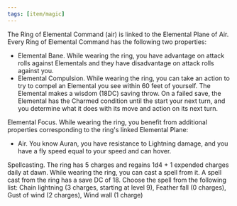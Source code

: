 ```yaml
---
tags: [item/magic]
---
```


The Ring of Elemental Command (air) is linked to the Elemental Plane of Air. Every Ring of Elemental Command has the following two properties:

- Elemental Bane. While wearing the ring, you have advantage on attack rolls against Elementals and they have disadvantage on attack rolls against you.
- Elemental Compulsion. While wearing the ring, you can take an action to try to compel an Elemental you see within 60 feet of yourself. The Elemental makes a wisdom (18DC) saving throw. On a failed save, the Elemental has the Charmed condition until the start your next turn, and you determine what it does with its move and action on its next turn.

Elemental Focus. While wearing the ring, you benefit from additional properties corresponding to the ring's linked Elemental Plane:

- Air. You know Auran, you have resistance to Lightning damage, and you have a fly speed equal to your speed and can hover.

Spellcasting. The ring has 5 charges and regains 1d4 + 1 expended charges daily at dawn. While wearing the ring, you can cast a spell from it. A spell cast from the ring has a save DC of 18. Choose the spell from the following list: Chain lightning (3 charges, starting at level 9), Feather fall (0 charges), Gust of wind (2 charges), Wind wall (1 charge)
